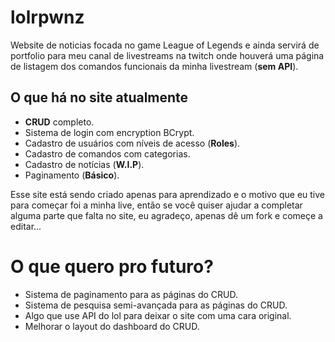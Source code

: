 # lolrpwnz
Website de noticias focada no game League of Legends e ainda servirá de portfolio para meu canal de livestreams na twitch
onde houverá uma página de listagem dos comandos funcionais da minha livestream (**sem API**).

## O que há no site atualmente
*  **CRUD** completo.
* Sistema de login com encryption BCrypt.
* Cadastro de usuários com níveis de acesso (**Roles**).
* Cadastro de comandos com categorias.
* Cadastro de notícias (**W.I.P**).
* Paginamento (**Básico**).

Esse site está sendo criado apenas para aprendizado e o motivo que eu tive para começar foi a minha live, então se você quiser
ajudar a completar alguma parte que falta no site, eu agradeço, apenas dê um fork e começe a editar...

# O que quero pro futuro?
* Sistema de paginamento para as páginas do CRUD.
* Sistema de pesquisa semi-avançada para as páginas do CRUD.
* Algo que use API do lol para deixar o site com uma cara original.
* Melhorar o layout do dashboard do CRUD.
